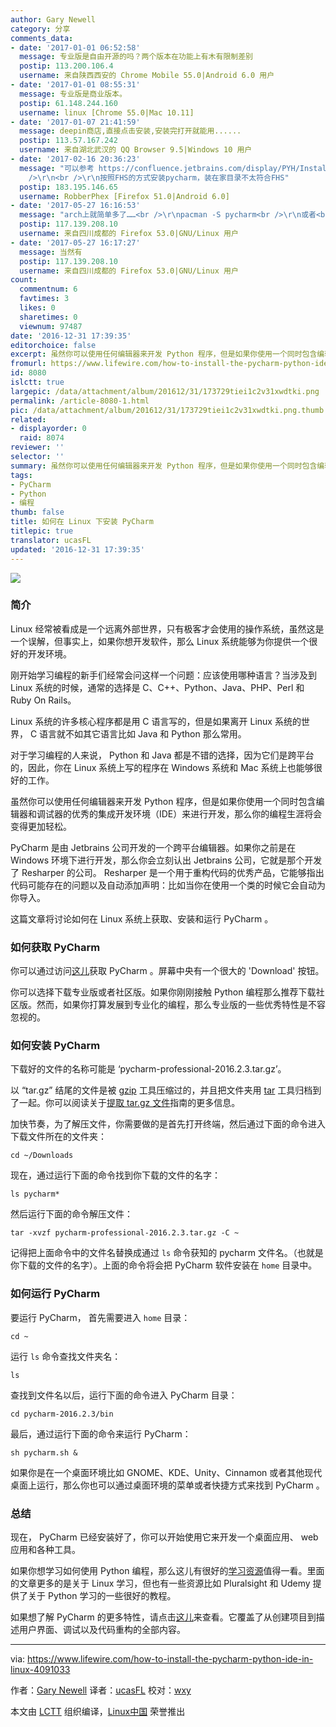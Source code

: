 ```yaml
---
author: Gary Newell
category: 分享
comments_data:
- date: '2017-01-01 06:52:58'
  message: 专业版是自由开源的吗？两个版本在功能上有木有限制差别
  postip: 113.200.106.4
  username: 来自陕西西安的 Chrome Mobile 55.0|Android 6.0 用户
- date: '2017-01-01 08:55:31'
  message: 专业版是商业版本。
  postip: 61.148.244.160
  username: linux [Chrome 55.0|Mac 10.11]
- date: '2017-01-07 21:41:59'
  message: deepin商店,直接点击安装,安装完打开就能用......
  postip: 113.57.167.242
  username: 来自湖北武汉的 QQ Browser 9.5|Windows 10 用户
- date: '2017-02-16 20:36:23'
  message: "可以参考 https://confluence.jetbrains.com/display/PYH/Installing+PyCharm+on+Linux+according+to+FHS?src=search<br
    />\r\n<br />\r\n按照FHS的方式安装pycharm，装在家目录不太符合FHS"
  postip: 183.195.146.65
  username: RobberPhex [Firefox 51.0|Android 6.0]
- date: '2017-05-27 16:16:53'
  message: "arch上就简单多了……<br />\r\npacman -S pycharm<br />\r\n或者<br />\r\ngnome软件中心（gnome-software）好像也有，点以下就安装"
  postip: 117.139.208.10
  username: 来自四川成都的 Firefox 53.0|GNU/Linux 用户
- date: '2017-05-27 16:17:27'
  message: 当然有
  postip: 117.139.208.10
  username: 来自四川成都的 Firefox 53.0|GNU/Linux 用户
count:
  commentnum: 6
  favtimes: 3
  likes: 0
  sharetimes: 0
  viewnum: 97487
date: '2016-12-31 17:39:35'
editorchoice: false
excerpt: 虽然你可以使用任何编辑器来开发 Python 程序，但是如果你使用一个同时包含编辑器和调试器的优秀的集成开发环境（IDE）来进行开发，那么你的编程生涯将会变得更加轻松。
fromurl: https://www.lifewire.com/how-to-install-the-pycharm-python-ide-in-linux-4091033
id: 8080
islctt: true
largepic: /data/attachment/album/201612/31/173729tiei1c2v31xwdtki.png
permalink: /article-8080-1.html
pic: /data/attachment/album/201612/31/173729tiei1c2v31xwdtki.png.thumb.jpg
related:
- displayorder: 0
  raid: 8074
reviewer: ''
selector: ''
summary: 虽然你可以使用任何编辑器来开发 Python 程序，但是如果你使用一个同时包含编辑器和调试器的优秀的集成开发环境（IDE）来进行开发，那么你的编程生涯将会变得更加轻松。
tags:
- PyCharm
- Python
- 编程
thumb: false
title: 如何在 Linux 下安装 PyCharm
titlepic: true
translator: ucasFL
updated: '2016-12-31 17:39:35'
---
```


![](/data/attachment/album/201612/31/173729tiei1c2v31xwdtki.png)


### 简介


Linux 经常被看成是一个远离外部世界，只有极客才会使用的操作系统，虽然这是一个误解，但事实上，如果你想开发软件，那么 Linux 系统能够为你提供一个很好的开发环境。


刚开始学习编程的新手们经常会问这样一个问题：应该使用哪种语言？当涉及到 Linux 系统的时候，通常的选择是 C、C++、Python、Java、PHP、Perl 和 Ruby On Rails。


Linux 系统的许多核心程序都是用 C 语言写的，但是如果离开 Linux 系统的世界， C 语言就不如其它语言比如 Java 和 Python 那么常用。


对于学习编程的人来说， Python 和 Java 都是不错的选择，因为它们是跨平台的，因此，你在 Linux 系统上写的程序在 Windows 系统和 Mac 系统上也能够很好的工作。


虽然你可以使用任何编辑器来开发 Python 程序，但是如果你使用一个同时包含编辑器和调试器的优秀的集成开发环境（IDE）来进行开发，那么你的编程生涯将会变得更加轻松。


PyCharm 是由 Jetbrains 公司开发的一个跨平台编辑器。如果你之前是在 Windows 环境下进行开发，那么你会立刻认出 Jetbrains 公司，它就是那个开发了 Resharper 的公司。 Resharper 是一个用于重构代码的优秀产品，它能够指出代码可能存在的问题以及自动添加声明：比如当你在使用一个类的时候它会自动为你导入。


这篇文章将讨论如何在 Linux 系统上获取、安装和运行 PyCharm 。


### 如何获取 PyCharm


你可以通过访问[这儿](https://www.jetbrains.com/pycharm/)获取 PyCharm 。屏幕中央有一个很大的 'Download' 按钮。


你可以选择下载专业版或者社区版。如果你刚刚接触 Python 编程那么推荐下载社区版。然而，如果你打算发展到专业化的编程，那么专业版的一些优秀特性是不容忽视的。


### 如何安装 PyCharm


下载好的文件的名称可能是 ‘pycharm-professional-2016.2.3.tar.gz’。


以 “tar.gz” 结尾的文件是被 [gzip](https://www.lifewire.com/example-uses-of-the-linux-gzip-command-4078675) 工具压缩过的，并且把文件夹用 [tar](https://www.lifewire.com/uses-of-linux-command-tar-2201086) 工具归档到了一起。你可以阅读关于[提取 tar.gz 文件](https://www.lifewire.com/extract-tar-gz-files-2202057)指南的更多信息。


加快节奏，为了解压文件，你需要做的是首先打开终端，然后通过下面的命令进入下载文件所在的文件夹：



```
cd ~/Downloads

```

现在，通过运行下面的命令找到你下载的文件的名字：



```
ls pycharm*

```

然后运行下面的命令解压文件：



```
tar -xvzf pycharm-professional-2016.2.3.tar.gz -C ~

```

记得把上面命令中的文件名替换成通过 `ls` 命令获知的 pycharm 文件名。（也就是你下载的文件的名字）。上面的命令将会把 PyCharm 软件安装在 `home` 目录中。


### 如何运行 PyCharm


要运行 PyCharm， 首先需要进入 `home` 目录：



```
cd ~

```

运行 `ls` 命令查找文件夹名：



```
ls

```

查找到文件名以后，运行下面的命令进入 PyCharm 目录：



```
cd pycharm-2016.2.3/bin

```

最后，通过运行下面的命令来运行 PyCharm：



```
sh pycharm.sh &

```

如果你是在一个桌面环境比如 GNOME、KDE、Unity、Cinnamon 或者其他现代桌面上运行，那么你也可以通过桌面环境的菜单或者快捷方式来找到 PyCharm 。


### 总结


现在， PyCharm 已经安装好了，你可以开始使用它来开发一个桌面应用、 web 应用和各种工具。


如果你想学习如何使用 Python 编程，那么这儿有很好的[学习资源](https://www.lifewire.com/learn-linux-in-structured-manner-4061368)值得一看。里面的文章更多的是关于 Linux 学习，但也有一些资源比如 Pluralsight 和 Udemy 提供了关于 Python 学习的一些很好的教程。


如果想了解 PyCharm 的更多特性，请点击[这儿](/article-8074-1.html)来查看。它覆盖了从创建项目到描述用户界面、调试以及代码重构的全部内容。




---


via: <https://www.lifewire.com/how-to-install-the-pycharm-python-ide-in-linux-4091033>


作者：[Gary Newell](https://www.lifewire.com/gary-newell-2180098) 译者：[ucasFL](https://github.com/ucasFL) 校对：[wxy](https://github.com/wxy)


本文由 [LCTT](https://github.com/LCTT/TranslateProject) 组织编译，[Linux中国](https://linux.cn/) 荣誉推出